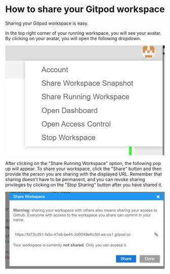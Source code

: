 # How to share your Gitpod workspace

Sharing your Gitpod workspace is easy.  

In the top right corner of your running workspace, you will see your avatar. By clicking on your avatar, you will open the following dropdown.

![](/assets/gitpodsharerunning.png)

After clicking on the "Share Running Workspace" option, the following pop up will appear. To share your workspace, click the "Share" button and then provide the person you are sharing with the displayed URL. Remember that sharing doesn't have to be permanent, and you can revoke sharing privileges by clicking on the "Stop Sharing" button after you have shared it. 

![](/assets/gitpodclickshare.png)
